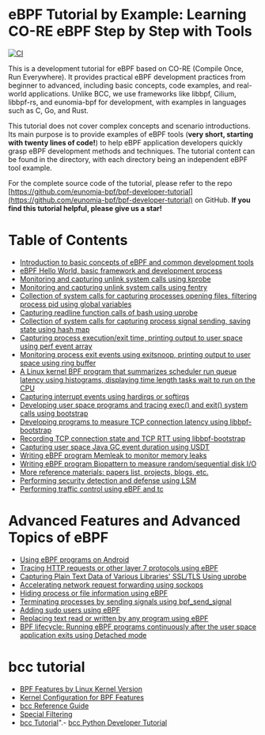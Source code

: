 # eBPF Tutorial by Example: Learning CO-RE eBPF Step by Step with Tools

[![CI](https://github.com/eunomia-bpf/bpf-developer-tutorial/actions/workflows/main.yml/badge.svg)](https://github.com/eunomia-bpf/bpf-developer-tutorial/actions/workflows/main.yml)

This is a development tutorial for eBPF based on CO-RE (Compile Once, Run Everywhere). It provides practical eBPF development practices from beginner to advanced, including basic concepts, code examples, and real-world applications. Unlike BCC, we use frameworks like libbpf, Cilium, libbpf-rs, and eunomia-bpf for development, with examples in languages such as C, Go, and Rust.

This tutorial does not cover complex concepts and scenario introductions. Its main purpose is to provide examples of eBPF tools (**very short, starting with twenty lines of code!**) to help eBPF application developers quickly grasp eBPF development methods and techniques. The tutorial content can be found in the directory, with each directory being an independent eBPF tool example.

For the complete source code of the tutorial, please refer to the repo [https://github.com/eunomia-bpf/bpf-developer-tutorial](https://github.com/eunomia-bpf/bpf-developer-tutorial) on GitHub. **If you find this tutorial helpful, please give us a star!**

# Table of Contents

- [Introduction to basic concepts of eBPF and common development tools](0-introduce/README.md)
- [eBPF Hello World, basic framework and development process](1-helloworld/README.md)
- [Monitoring and capturing unlink system calls using kprobe](2-kprobe-unlink/README.md)
- [Monitoring and capturing unlink system calls using fentry](3-fentry-unlink/README.md)
- [Collection of system calls for capturing processes opening files, filtering process pid using global variables](4-opensnoop/README.md)
- [Capturing readline function calls of bash using uprobe](5-uprobe-bashreadline/README.md)
- [Collection of system calls for capturing process signal sending, saving state using hash map](6-sigsnoop/README.md)
- [Capturing process execution/exit time, printing output to user space using perf event array](7-execsnoop/README.md)
- [Monitoring process exit events using exitsnoop, printing output to user space using ring buffer](8-exitsnoop/README.md)
- [A Linux kernel BPF program that summarizes scheduler run queue latency using histograms, displaying time length tasks wait to run on the CPU](9-runqlat/README.md)
- [Capturing interrupt events using hardirqs or softirqs](10-hardirqs/README.md)
- [Developing user space programs and tracing exec() and exit() system calls using bootstrap](11-bootstrap/README.md)
- [Developing programs to measure TCP connection latency using libbpf-bootstrap](13-tcpconnlat/README.md)
- [Recording TCP connection state and TCP RTT using libbpf-bootstrap](14-tcpstates/README.md)
- [Capturing user space Java GC event duration using USDT](15-javagc/README.md)
- [Writing eBPF program Memleak to monitor memory leaks](16-memleak/README.md)
- [Writing eBPF program Biopattern to measure random/sequential disk I/O](17-biopattern/README.md)
- [More reference materials: papers list, projects, blogs, etc.](18-further-reading/README.md)
- [Performing security detection and defense using LSM](19-lsm-connect/README.md)
- [Performing traffic control using eBPF and tc](20-tc/README.md)

# Advanced Features and Advanced Topics of eBPF

- [Using eBPF programs on Android](22-android/README.md)
- [Tracing HTTP requests or other layer 7 protocols using eBPF](23-http/README.md)
- [Capturing Plain Text Data of Various Libraries' SSL/TLS Using uprobe](30-sslsniff/README.md)
- [Accelerating network request forwarding using sockops](29-sockops/README.md)
- [Hiding process or file information using eBPF](24-hide/README.md)
- [Terminating processes by sending signals using bpf_send_signal](25-signal/README.md)
- [Adding sudo users using eBPF](26-sudo/README.md)
- [Replacing text read or written by any program using eBPF](27-replace/README.md)
- [BPF lifecycle: Running eBPF programs continuously after the user space application exits using Detached mode](28-detach/README.md)

# bcc tutorial

- [BPF Features by Linux Kernel Version](bcc-documents/kernel-versions.md)
- [Kernel Configuration for BPF Features](bcc-documents/kernel_config.md)
- [bcc Reference Guide](bcc-documents/reference_guide.md)
- [Special Filtering](bcc-documents/special_filtering.md)
- [bcc Tutorial](bcc-documents/tutorial.md)".- [bcc Python Developer Tutorial](bcc-documents/tutorial_bcc_python_developer.md)
